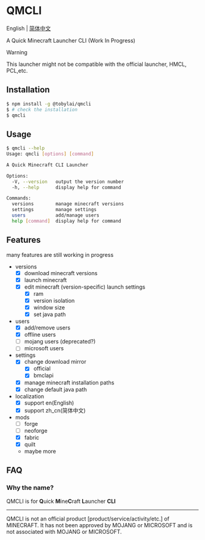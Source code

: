 # QMCLI
English | [简体中文](README_zh_cn.md)

A Quick Minecraft Launcher CLI (Work In Progress)

> [!WARNING]
> This launcher might not be compatible with the official launcher, HMCL, PCL,etc.

## Installation
```bash
$ npm install -g @tobylai/qmcli
$ # check the installation
$ qmcli
```

## Usage
```bash
$ qmcli --help
Usage: qmcli [options] [command]

A Quick Minecraft CLI Launcher

Options:
  -V, --version   output the version number
  -h, --help      display help for command

Commands:
  versions        manage minecraft versions
  settings        manage settings
  users           add/manage users
  help [command]  display help for command
```
## Features
many features are still working in progress

- versions
    - [X] download minecraft versions
    - [X] launch minecraft
    - [X] edit minecraft (version-specific) launch settings
        - [X] ram
        - [X] version isolation
        - [X] window size
        - [X] set java path
- users
    - [X] add/remove users
    - [X] offline users
    - [ ] mojang users (deprecated?)
    - [ ] microsoft users
- settings
    - [X] change download mirror
        - [X] official
        - [X] bmclapi
    - [X] manage minecraft installation paths
    - [X] change default java path
- localization
    - [X] support en(English)
    - [X] support zh_cn(简体中文)
- mods
    - [ ] forge
    - [ ] neoforge
    - [X] fabric
    - [X] quilt
    - maybe more

## FAQ
### Why the name?
QMCLI is for **Q**uick **M**ine**C**raft **L**auncher **CLI**

---
QMCLI is not an official product [product/service/activity/etc.] of MINECRAFT. It has not been approved by MOJANG or MICROSOFT and is not associated with MOJANG or MICROSOFT.